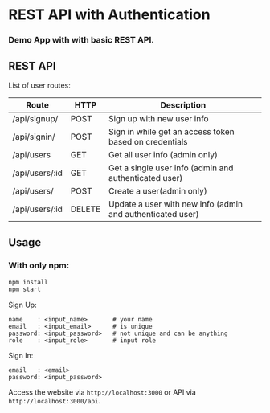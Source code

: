 # REST API with Authentication

### Demo App with with basic REST API.

## REST API



List of user routes:

Route | HTTP | Description
------|-------|----------
/api/signup/ | POST | Sign up with new user info
/api/signin/ | POST | Sign in while get an access token based on credentials
/api/users | GET | Get all user info (admin only)
/api/users/:id | GET | Get a single user info (admin and authenticated user)
/api/users/ | POST | Create a user(admin only)
/api/users/:id | DELETE | Update a user with new info (admin and authenticated user)



## Usage

### With only npm:

```javascript
npm install
npm start
```
Sign Up:
 ``````
name    : <input_name>       # your name
email   : <input_email>      # is unique
password: <input_password>   # not unique and can be anything
role    : <input_role>       # input role
``````

Sign In:
 ``````
email   : <email>       
password: <input_password>   
``````
 

Access the website via `http://localhost:3000` or API via `http://localhost:3000/api`.